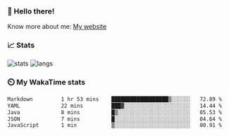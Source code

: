 ### 👋 Hello there!

Know more about me: [My website](https://onlyra1n.top)


### 📈 Stats

![stats](https://github-readme-stats.vercel.app/api?username=Fiz-Victor&theme=dracula&show_icons=true)
![langs](https://github-readme-stats.vercel.app/api/top-langs/?username=Fiz-Victor&theme=dracula&layout=compact)

### ⏲️ My WakaTime stats

<!--START_SECTION:waka-->

```txt
Markdown         1 hr 53 mins    ██████████████████▒░░░░░░   72.89 %
YAML             22 mins         ███▓░░░░░░░░░░░░░░░░░░░░░   14.44 %
Java             8 mins          █▒░░░░░░░░░░░░░░░░░░░░░░░   05.53 %
JSON             7 mins          █░░░░░░░░░░░░░░░░░░░░░░░░   04.64 %
JavaScript       1 min           ▒░░░░░░░░░░░░░░░░░░░░░░░░   00.91 %
```

<!--END_SECTION:waka-->
